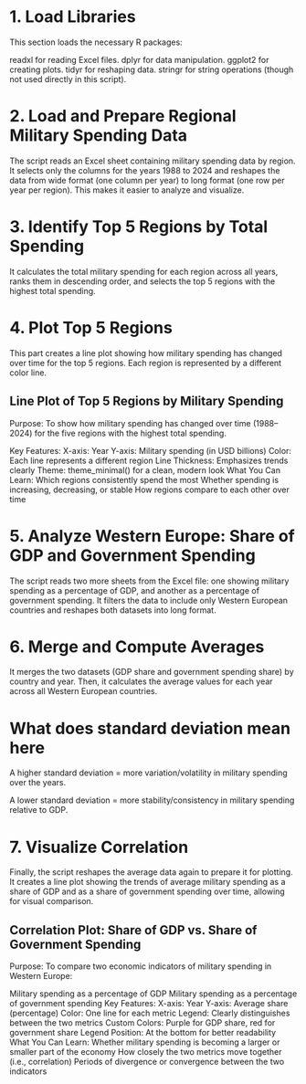 # 1. Load Libraries
This section loads the necessary R packages:

readxl for reading Excel files.
dplyr for data manipulation.
ggplot2 for creating plots.
tidyr for reshaping data.
stringr for string operations (though not used directly in this script).

# 2. Load and Prepare Regional Military Spending Data
The script reads an Excel sheet containing military spending data by region. It selects only the columns for the years 1988 to 2024 and reshapes the data from wide format (one column per year) to long format (one row per year per region). This makes it easier to analyze and visualize.

# 3. Identify Top 5 Regions by Total Spending
It calculates the total military spending for each region across all years, ranks them in descending order, and selects the top 5 regions with the highest total spending.

# 4. Plot Top 5 Regions
This part creates a line plot showing how military spending has changed over time for the top 5 regions. Each region is represented by a different color line.

## Line Plot of Top 5 Regions by Military Spending
Purpose:
To show how military spending has changed over time (1988–2024) for the five regions with the highest total spending.

Key Features:
X-axis: Year
Y-axis: Military spending (in USD billions)
Color: Each line represents a different region
Line Thickness: Emphasizes trends clearly
Theme: theme_minimal() for a clean, modern look
What You Can Learn:
Which regions consistently spend the most
Whether spending is increasing, decreasing, or stable
How regions compare to each other over time

# 5. Analyze Western Europe: Share of GDP and Government Spending
The script reads two more sheets from the Excel file: one showing military spending as a percentage of GDP, and another as a percentage of government spending. It filters the data to include only Western European countries and reshapes both datasets into long format.

# 6. Merge and Compute Averages
It merges the two datasets (GDP share and government spending share) by country and year. Then, it calculates the average values for each year across all Western European countries.


# What does standard deviation mean here
A higher standard deviation = more variation/volatility in military spending over the years.

A lower standard deviation = more stability/consistency in military spending relative to GDP.


# 7. Visualize Correlation
Finally, the script reshapes the average data again to prepare it for plotting. It creates a line plot showing the trends of average military spending as a share of GDP and as a share of government spending over time, allowing for visual comparison.

## Correlation Plot: Share of GDP vs. Share of Government Spending
Purpose:
To compare two economic indicators of military spending in Western Europe:

Military spending as a percentage of GDP
Military spending as a percentage of government spending
Key Features:
X-axis: Year
Y-axis: Average share (percentage)
Color: One line for each metric
Legend: Clearly distinguishes between the two metrics
Custom Colors: Purple for GDP share, red for government share
Legend Position: At the bottom for better readability
What You Can Learn:
Whether military spending is becoming a larger or smaller part of the economy
How closely the two metrics move together (i.e., correlation)
Periods of divergence or convergence between the two indicators
